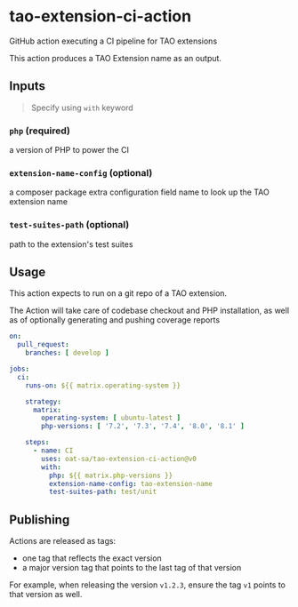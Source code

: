 # tao-extension-ci-action
GitHub action executing a CI pipeline for TAO extensions

This action produces a TAO Extension name as an output.

## Inputs

> Specify using `with` keyword

### `php` (required)

a version of PHP to power the CI

### `extension-name-config` (optional)

a composer package extra configuration field name to look up the TAO extension name

### `test-suites-path` (optional)

path to the extension's test suites

## Usage

This action expects to run on a git repo of a TAO extension.

The Action will take care of codebase checkout and PHP installation,
as well as of optionally generating and pushing coverage reports

```yaml
on:
  pull_request:
    branches: [ develop ]

jobs:
  ci:
    runs-on: ${{ matrix.operating-system }}

    strategy:
      matrix:
        operating-system: [ ubuntu-latest ]
        php-versions: [ '7.2', '7.3', '7.4', '8.0', '8.1' ]

    steps:
      - name: CI
        uses: oat-sa/tao-extension-ci-action@v0
        with:
          php: ${{ matrix.php-versions }}
          extension-name-config: tao-extension-name
          test-suites-path: test/unit

```

## Publishing

Actions are released as tags:
- one tag that reflects the exact version
- a major version tag that points to the last tag of that version

For example, when releasing the version `v1.2.3`, ensure the tag `v1` points to that version as well.
